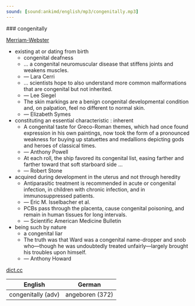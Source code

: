 ```yaml
---
sound: [sound:ankimd/english/mp3/congenitally.mp3]
---
```


\### congenitally

[Merriam-Webster](https://www.merriam-webster.com/dictionary/congenitally)

- existing at or dating from birth
    - congenital deafness
    - … a congenital neuromuscular disease that stiffens joints and weakens muscles.
    - — Lara Cerri
    - … scientists hope to also understand more common malformations that are congenital but not inherited.
    - — Lee Siegel
    - The skin markings are a benign congenital developmental condition and, on palpation, feel no different to normal skin.
    - — Elizabeth Symes
- constituting an essential characteristic : inherent
    - A congenital taste for Greco-Roman themes, which had once found expression in his own paintings, now took the form of a pronounced weakness for buying up statuettes and medallions depicting gods and heroes of classical times.
    - — Anthony Powell
    - At each roll, the ship favored its congenital list, easing farther and farther toward that soft starboard side …
    - — Robert Stone
- acquired during development in the uterus and not through heredity
    - Antiparasitic treatment is recommended in acute or congenital infection, in children with chronic infection, and in immunosuppressed patients.
    - — Eric M. Isselbacher et al.
    - PCBs pass through the placenta, cause congenital poisoning, and remain in human tissues for long intervals.
    - — Scientific American Medicine Bulletin
- being such by nature
    - a congenital liar
    - The truth was that Ward was a congenital name-dropper and snob who—though he was undoubtedly treated unfairly—largely brought his troubles upon himself.
    - — Anthony Howard

[dict.cc](https://www.dict.cc/congenitally)

| English        | German       |
| -------------- | ------------ |
| congenitally (adv) | angeboren (372) |
